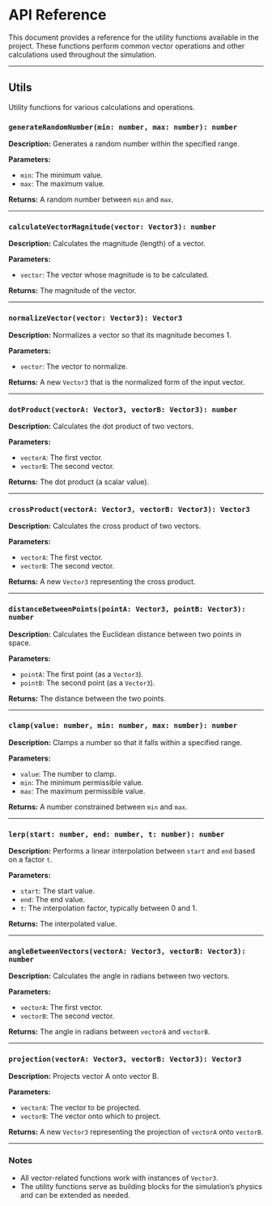 # API Reference

This document provides a reference for the utility functions available in the project. These functions perform common vector operations and other calculations used throughout the simulation.

---

## **Utils**

Utility functions for various calculations and operations.

### `generateRandomNumber(min: number, max: number): number`

**Description:**
Generates a random number within the specified range.

**Parameters:**

- `min`: The minimum value.
- `max`: The maximum value.

**Returns:**
A random number between `min` and `max`.

---

### `calculateVectorMagnitude(vector: Vector3): number`

**Description:**
Calculates the magnitude (length) of a vector.

**Parameters:**

- `vector`: The vector whose magnitude is to be calculated.

**Returns:**
The magnitude of the vector.

---

### `normalizeVector(vector: Vector3): Vector3`

**Description:**
Normalizes a vector so that its magnitude becomes 1.

**Parameters:**

- `vector`: The vector to normalize.

**Returns:**
A new `Vector3` that is the normalized form of the input vector.

---

### `dotProduct(vectorA: Vector3, vectorB: Vector3): number`

**Description:**
Calculates the dot product of two vectors.

**Parameters:**

- `vectorA`: The first vector.
- `vectorB`: The second vector.

**Returns:**
The dot product (a scalar value).

---

### `crossProduct(vectorA: Vector3, vectorB: Vector3): Vector3`

**Description:**
Calculates the cross product of two vectors.

**Parameters:**

- `vectorA`: The first vector.
- `vectorB`: The second vector.

**Returns:**
A new `Vector3` representing the cross product.

---

### `distanceBetweenPoints(pointA: Vector3, pointB: Vector3): number`

**Description:**
Calculates the Euclidean distance between two points in space.

**Parameters:**

- `pointA`: The first point (as a `Vector3`).
- `pointB`: The second point (as a `Vector3`).

**Returns:**
The distance between the two points.

---

### `clamp(value: number, min: number, max: number): number`

**Description:**
Clamps a number so that it falls within a specified range.

**Parameters:**

- `value`: The number to clamp.
- `min`: The minimum permissible value.
- `max`: The maximum permissible value.

**Returns:**
A number constrained between `min` and `max`.

---

### `lerp(start: number, end: number, t: number): number`

**Description:**
Performs a linear interpolation between `start` and `end` based on a factor `t`.

**Parameters:**

- `start`: The start value.
- `end`: The end value.
- `t`: The interpolation factor, typically between 0 and 1.

**Returns:**
The interpolated value.

---

### `angleBetweenVectors(vectorA: Vector3, vectorB: Vector3): number`

**Description:**
Calculates the angle in radians between two vectors.

**Parameters:**

- `vectorA`: The first vector.
- `vectorB`: The second vector.

**Returns:**
The angle in radians between `vectorA` and `vectorB`.

---

### `projection(vectorA: Vector3, vectorB: Vector3): Vector3`

**Description:**
Projects vector A onto vector B.

**Parameters:**

- `vectorA`: The vector to be projected.
- `vectorB`: The vector onto which to project.

**Returns:**
A new `Vector3` representing the projection of `vectorA` onto `vectorB`.

---

### **Notes**

- All vector-related functions work with instances of `Vector3`.
- The utility functions serve as building blocks for the simulation’s physics and can be extended as needed.
